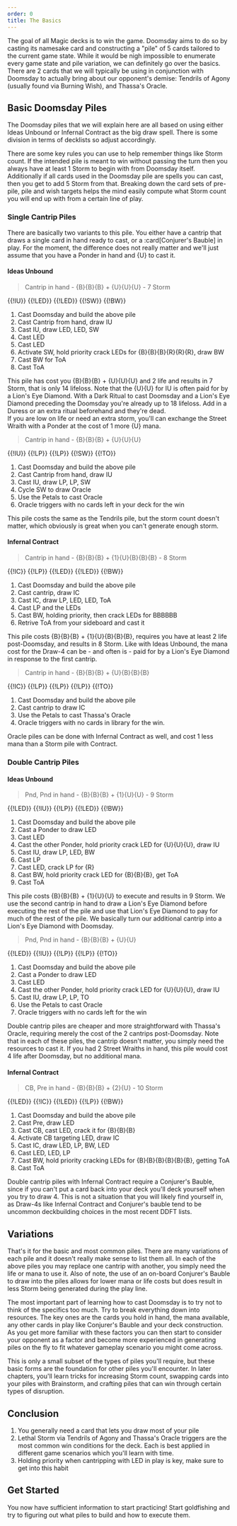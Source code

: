```yaml
---
order: 0
title: The Basics
---
```


The goal of all Magic decks is to win the game. Doomsday aims to do so by
casting its namesake card and constructing a "pile" of 5 cards tailored to the
current game state. While it would be nigh impossible to enumerate every game
state and pile variation, we can definitely go over the basics. There are 2
cards that we will typically be using in conjunction with Doomsday to actually
bring about our opponent's demise: Tendrils of Agony (usually found via Burning
Wish), and Thassa's Oracle.


## Basic Doomsday Piles

The Doomsday piles that we will explain here are all based on using either Ideas
Unbound or Infernal Contract as the big draw spell. There is some division in
terms of decklists so adjust accordingly.

There are some key rules you can use to help remember things like Storm count.
If the intended pile is meant to win without passing the turn then you always
have at least 1 Storm to begin with from Doomsday itself. Additionally if all
cards used in the Doomsday pile are spells you can cast, then you get to add 5
Storm from that. Breaking down the card sets of pre-pile, pile and wish targets
helps the mind easily compute what Storm count you will end up with from a
certain line of play.

### Single Cantrip Piles

There are basically two variants to this pile. You either have a cantrip that
draws a single card in hand ready to cast, or a :card[Conjurer's Bauble] in play.
For the moment, the difference does not really matter and we'll just assume that
you have a Ponder in hand and {U} to cast it.

#### Ideas Unbound

> Cantrip in hand - {B}{B}{B} + {U}{U}{U} - 7 Storm

<row variant="pile">{{!IU}} {{!LED}} {{!LED}} {{!SW}} {{!BW}}</row>

1. Cast Doomsday and build the above pile
2. Cast Cantrip from hand, draw IU
3. Cast IU, draw LED, LED, SW
4. Cast LED
5. Cast LED
6. Activate SW, hold priority crack LEDs for {B}{B}{B}{R}{R}{R}, draw BW
7. Cast BW for ToA
8. Cast ToA

This pile has cost you {B}{B}{B} + {U}{U}{U} and 2 life and results in 7 Storm,
that is only 14 lifeloss. Note that the {U}{U} for IU is often paid for by a
Lion's Eye Diamond. With a Dark Ritual to cast Doomsday and a Lion's Eye Diamond
preceding the Doomsday you're already up to 18 lifeloss. Add in a Duress or an
extra ritual beforehand and they're dead.  
If you are low on life or need an extra storm, you'll can exchange the Street
Wraith with a Ponder at the cost of 1 more {U} mana.

> Cantrip in hand - {B}{B}{B} + {U}{U}{U}

<row variant="pile">{{!IU}} {{!LP}} {{!LP}} {{!SW}} {{!TO}}</row>

1. Cast Doomsday and build the above pile
2. Cast Cantrip from hand, draw IU
3. Cast IU, draw LP, LP, SW
4. Cycle SW to draw Oracle
5. Use the Petals to cast Oracle
6. Oracle triggers with no cards left in your deck for the win

This pile costs the same as the Tendrils pile, but the storm count doesn't
matter, which obviously is great when you can't generate enough storm.

#### Infernal Contract

> Cantrip in hand - {B}{B}{B} + {1}{U}{B}{B}{B} - 8 Storm

<row variant="pile">{{!IC}} {{!LP}} {{!LED}} {{!LED}} {{!BW}}</row>

1. Cast Doomsday and build the above pile
2. Cast cantrip, draw IC
3. Cast IC, draw LP, LED, LED, ToA
4. Cast LP and the LEDs
5. Cast BW, holding priority, then crack LEDs for BBBBBB
6. Retrive ToA from your sideboard and cast it

This pile costs {B}{B}{B} + {1}{U}{B}{B}{B}, requires you have at least 2 life
post-Doomsday, and results in 8 Storm. Like with Ideas Unbound, the mana cost
for the Draw-4 can be - and often is - paid for by a Lion's Eye Diamond in
response to the first cantrip.

> Cantrip in hand - {B}{B}{B} + {U}{B}{B}{B}

<row variant="pile">{{!IC}} {{!LP}} {{!LP}} {{!LP}} {{!TO}}</row>

1. Cast Doomsday and build the above pile
2. Cast cantrip to draw IC
3. Use the Petals to cast Thassa's Oracle
4. Oracle triggers with no cards in library for the win.

Oracle piles can be done with Infernal Contract as well, and cost 1 less mana
than a Storm pile with Contract.

### Double Cantrip Piles

#### Ideas Unbound

> Pnd, Pnd in hand - {B}{B}{B} + {1}{U}{U} - 9 Storm

<row variant="pile">{{!LED}} {{!IU}} {{!LP}} {{!LED}} {{!BW}}</row>

1. Cast Doomsday and build the above pile
2. Cast a Ponder to draw LED
3. Cast LED
4. Cast the other Ponder, hold priority crack LED for {U}{U}{U}, draw IU
5. Cast IU, draw LP, LED, BW
6. Cast LP
7. Cast LED, crack LP for {R}
8. Cast BW, hold priority crack LED for {B}{B}{B}, get ToA
9. Cast ToA

This pile costs {B}{B}{B} + {1}{U}{U} to execute and results in 9 Storm. We use
the second cantrip in hand to draw a Lion's Eye Diamond before executing the
rest of the pile and use that Lion's Eye Diamond to pay for much of the rest of
the pile. We basically turn our additional cantrip into a Lion's Eye Diamond
with Doomsday.

> Pnd, Pnd in hand - {B}{B}{B} + {U}{U}

<row variant="pile">{{!LED}} {{!IU}} {{!LP}} {{!LP}} {{!TO}}</row>

1. Cast Doomsday and build the above pile
2. Cast a Ponder to draw LED
3. Cast LED
4. Cast the other Ponder, hold priority crack LED for {U}{U}{U}, draw IU
5. Cast IU, draw LP, LP, TO
6. Use the Petals to cast Oracle
7. Oracle triggers with no cards left for the win

Double cantrip piles are cheaper and more straightforward with Thassa's Oracle,
requiring merely the cost of the 2 cantrips post-Doomsday. Note that in each of
these piles, the cantrip doesn't matter, you simply need the resources to cast
it. If you had 2 Street Wraiths in hand, this pile would cost 4 life after
Doomsday, but no additional mana.

#### Infernal Contract

> CB, Pre in hand - {B}{B}{B} + {2}{U} - 10 Storm

<row variant="pile">{{!LED}} {{!IC}} {{!LED}} {{!LP}} {{!BW}}</row>

1. Cast Doomsday and build the above pile
2. Cast Pre, draw LED
3. Cast CB, cast LED, crack it for {B}{B}{B}
4. Activate CB targeting LED, draw IC
5. Cast IC, draw LED, LP, BW, LED
6. Cast LED, LED, LP
8. Cast BW, hold priority cracking LEDs for {B}{B}{B}{B}{B}{B}, getting ToA
9. Cast ToA

Double cantrip piles with Infernal Contract require a Conjurer's Bauble, since
if you can't put a card back into your deck you'll deck yourself when you try to
draw 4. This is not a situation that you will likely find yourself in, as
Draw-4s like Infernal Contract and Conjurer's bauble tend to be uncommon
deckbuilding choices in the most recent DDFT lists.

## Variations

That's it for the basic and most common piles. There are many variations of each
pile and it doesn't really make sense to list them all. In each of the above
piles you may replace one cantrip with another, you simply need the life or mana
to use it. Also of note, the use of an on-board Conjurer's Bauble to draw into
the piles allows for lower mana or life costs but does result in less Storm
being generated during the play line.

The most important part of learning how to cast Doomsday is to try not to think
of the specifics too much. Try to break everything down into resources. The key
ones are the cards you hold in hand, the mana available, any other cards in play
like Conjurer's Bauble and your deck construction. As you get more familiar with
these factors you can then start to consider your opponent as a factor and
become more experienced in generating piles on the fly to fit whatever gameplay
scenario you might come across.

This is only a small subset of the types of piles you'll require, but these
basic forms are the foundation for other piles you'll encounter. In later
chapters, you'll learn tricks for increasing Storm count, swapping cards into
your piles with Brainstorm, and crafting piles that can win through certain
types of disruption.

## Conclusion

1. You generally need a card that lets you draw most of your pile
2. Lethal Storm via Tendrils of Agony and Thassa's Oracle triggers are the most
   common win conditions for the deck. Each is best applied in different game
   scenarios which you'll learn with time.
3. Holding priority when cantripping with LED in play is key, make sure to get
   into this habit

## Get Started

You now have sufficient information to start practicing! Start goldfishing and
try to figuring out what piles to build and how to execute them.

<deck path="ddft.txt" />
